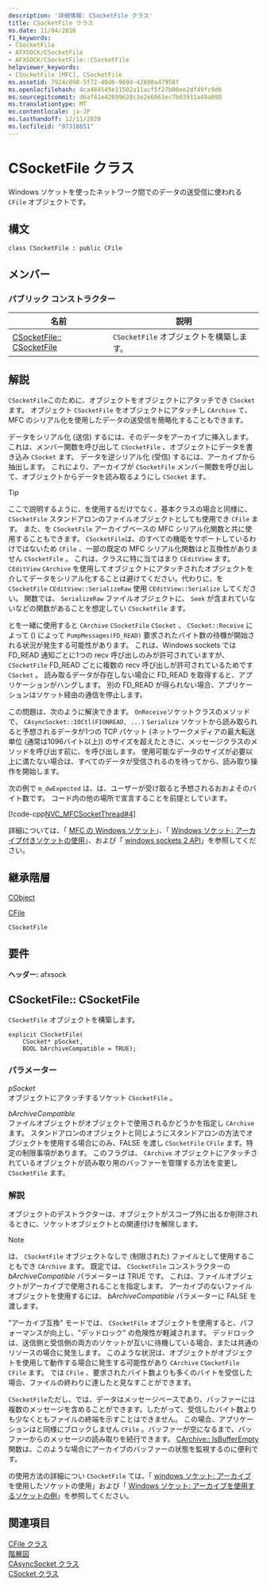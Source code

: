 ```yaml
---
description: '詳細情報: CSocketFile クラス'
title: CSocketFile クラス
ms.date: 11/04/2016
f1_keywords:
- CSocketFile
- AFXSOCK/CSocketFile
- AFXSOCK/CSocketFile::CSocketFile
helpviewer_keywords:
- CSocketFile [MFC], CSocketFile
ms.assetid: 7924c098-5f72-40d6-989d-42800a47958f
ms.openlocfilehash: 4ca484545e11502a11acf5f27b00ee2df49fc9d6
ms.sourcegitcommit: d6af41e42699628c3e2e6063ec7b03931a49a098
ms.translationtype: MT
ms.contentlocale: ja-JP
ms.lasthandoff: 12/11/2020
ms.locfileid: "97318651"
---
```

# <a name="csocketfile-class"></a>CSocketFile クラス

Windows ソケットを使ったネットワーク間でのデータの送受信に使われる `CFile` オブジェクトです。

## <a name="syntax"></a>構文

```
class CSocketFile : public CFile
```

## <a name="members"></a>メンバー

### <a name="public-constructors"></a>パブリック コンストラクター

|名前|説明|
|----------|-----------------|
|[CSocketFile:: CSocketFile](#csocketfile)|`CSocketFile` オブジェクトを構築します。|

## <a name="remarks"></a>解説

`CSocketFile`このために、オブジェクトをオブジェクトにアタッチでき `CSocket` ます。 オブジェクト `CSocketFile` をオブジェクトにアタッチし `CArchive` て、MFC のシリアル化を使用したデータの送受信を簡略化することもできます。

データをシリアル化 (送信) するには、そのデータをアーカイブに挿入します。これは、メンバー関数を呼び出して `CSocketFile` 、オブジェクトにデータを書き込み `CSocket` ます。 データを逆シリアル化 (受信) するには、アーカイブから抽出します。 これにより、アーカイブが `CSocketFile` メンバー関数を呼び出して、オブジェクトからデータを読み取るようにし `CSocket` ます。

> [!TIP]
> ここで説明するように、を使用するだけでなく、基本クラスの場合と同様に、 `CSocketFile` スタンドアロンのファイルオブジェクトとしても使用でき `CFile` ます。 また、を `CSocketFile` アーカイブベースの MFC シリアル化関数と共に使用することもできます。 `CSocketFile`は、のすべての機能をサポートしているわけではないため `CFile` 、一部の既定の MFC シリアル化関数はと互換性がありません `CSocketFile` 。 これは、クラスに特に当てはまり `CEditView` ます。 `CEditView` `CArchive` を使用してオブジェクトにアタッチされたオブジェクトを介してデータをシリアル化することは避けてください。代わりに、を `CSocketFile` `CEditView::SerializeRaw` 使用 `CEditView::Serialize` してください。 関数では、 `SerializeRaw` ファイルオブジェクトに、 `Seek` が含まれていないなどの関数があることを想定してい `CSocketFile` ます。

とを一緒に使用すると `CArchive` `CSocketFile` `CSocket` 、 `CSocket::Receive` によって () によって `PumpMessages(FD_READ)` 要求されたバイト数の待機が開始される状況が発生する可能性があります。 これは、Windows sockets では FD_READ 通知ごとに1つの recv 呼び出しのみが許可されていますが、 `CSocketFile` FD_READ ごとに複数の recv 呼び出しが許可されているためです `CSocket` 。 読み取るデータが存在しない場合に FD_READ を取得すると、アプリケーションがハングします。 別の FD_READ が得られない場合、アプリケーションはソケット経由の通信を停止します。

この問題は、次のように解決できます。 `OnReceive`ソケットクラスのメソッドで、 `CAsyncSocket::IOCtl(FIONREAD, ...)` `Serialize` ソケットから読み取られると予想されるデータが1つの TCP パケット (ネットワークメディアの最大転送単位 (通常は1096バイト以上)) のサイズを超えたときに、メッセージクラスのメソッドを呼び出す前に、を呼び出します。 使用可能なデータのサイズが必要以上に満たない場合は、すべてのデータが受信されるのを待ってから、読み取り操作を開始します。

次の例で `m_dwExpected` は、は、ユーザーが受け取ると予想されるおおよそのバイト数です。 コード内の他の場所で宣言することを前提としています。

[!code-cpp[NVC_MFCSocketThread#4](../../mfc/reference/codesnippet/cpp/csocketfile-class_1.cpp)]

詳細については、「 [MFC の Windows ソケット](../../mfc/windows-sockets-in-mfc.md)」、「 [Windows ソケット: アーカイブ付きソケットの使用](../../mfc/windows-sockets-using-sockets-with-archives.md)」、および「 [windows sockets 2 API](/windows/win32/WinSock/windows-sockets-start-page-2)」を参照してください。

## <a name="inheritance-hierarchy"></a>継承階層

[CObject](../../mfc/reference/cobject-class.md)

[CFile](../../mfc/reference/cfile-class.md)

`CSocketFile`

## <a name="requirements"></a>要件

**ヘッダー:** afxsock

## <a name="csocketfilecsocketfile"></a><a name="csocketfile"></a> CSocketFile:: CSocketFile

`CSocketFile` オブジェクトを構築します。

```
explicit CSocketFile(
    CSocket* pSocket,
    BOOL bArchiveCompatible = TRUE);
```

### <a name="parameters"></a>パラメーター

*pSocket*<br/>
オブジェクトにアタッチするソケット `CSocketFile` 。

*bArchiveCompatible*<br/>
ファイルオブジェクトがオブジェクトで使用されるかどうかを指定し `CArchive` ます。 スタンドアロンのオブジェクトと同じようにスタンドアロンの方法でオブジェクトを使用する場合にのみ、FALSE を渡し `CSocketFile` `CFile` ます。特定の制限事項があります。 このフラグは、 `CArchive` オブジェクトにアタッチされているオブジェクトが読み取り用のバッファーを管理する方法を変更し `CSocketFile` ます。

### <a name="remarks"></a>解説

オブジェクトのデストラクターは、オブジェクトがスコープ外に出るか削除されるときに、ソケットオブジェクトとの関連付けを解除します。

> [!NOTE]
> は、 `CSocketFile` オブジェクトなしで (制限された) ファイルとして使用することもでき `CArchive` ます。 既定では、 `CSocketFile` コンストラクターの *bArchiveCompatible* パラメーターは TRUE です。 これは、ファイルオブジェクトがアーカイブで使用されることを指定します。 アーカイブのないファイルオブジェクトを使用するには、 *bArchiveCompatible* パラメーターに FALSE を渡します。

"アーカイブ互換" モードでは、 `CSocketFile` オブジェクトを使用すると、パフォーマンスが向上し、"デッドロック" の危険性が軽減されます。 デッドロックは、送信側と受信側の両方のソケットが互いに待機している場合、または共通のリソースの場合に発生します。 このような状況は、オブジェクトがオブジェクトを使用して動作する場合に発生する可能性があり `CArchive` `CSocketFile` `CFile` ます。 では `CFile` 、要求されたバイト数よりも多くのバイトを受信した場合、ファイルの終わりに達したと見なすことができます。

`CSocketFile`ただし、では、データはメッセージベースであり、バッファーには複数のメッセージを含めることができます。したがって、受信したバイト数よりも少なくともファイルの終端を示すことはできません。 この場合、アプリケーションはと同様にブロックしません `CFile` 。バッファーが空になるまで、バッファーからのメッセージの読み取りを続行できます。 [CArchive:: IsBufferEmpty](../../mfc/reference/carchive-class.md#isbufferempty)関数は、このような場合にアーカイブのバッファーの状態を監視するのに便利です。

の使用方法の詳細につい `CSocketFile` ては、「 [windows ソケット: アーカイブ](../../mfc/windows-sockets-using-sockets-with-archives.md) を使用したソケットの使用」および「 [Windows ソケット: アーカイブを使用するソケットの例](../../mfc/windows-sockets-example-of-sockets-using-archives.md)」を参照してください。

## <a name="see-also"></a>関連項目

[CFile クラス](../../mfc/reference/cfile-class.md)<br/>
[階層図](../../mfc/hierarchy-chart.md)<br/>
[CAsyncSocket クラス](../../mfc/reference/casyncsocket-class.md)<br/>
[CSocket クラス](../../mfc/reference/csocket-class.md)
